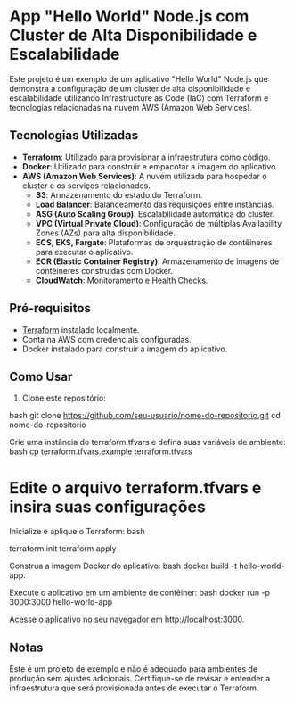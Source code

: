 # App "Hello World" Node.js com Cluster de Alta Disponibilidade e Escalabilidade

Este projeto é um exemplo de um aplicativo "Hello World" Node.js que demonstra a configuração de um cluster de alta disponibilidade e escalabilidade utilizando Infrastructure as Code (IaC) com Terraform e tecnologias relacionadas na nuvem AWS (Amazon Web Services).

## Tecnologias Utilizadas

- **Terraform**: Utilizado para provisionar a infraestrutura como código.
- **Docker**: Utilizado para construir e empacotar a imagem do aplicativo.
- **AWS (Amazon Web Services)**: A nuvem utilizada para hospedar o cluster e os serviços relacionados.
  - **S3**: Armazenamento do estado do Terraform.
  - **Load Balancer**: Balanceamento das requisições entre instâncias.
  - **ASG (Auto Scaling Group)**: Escalabilidade automática do cluster.
  - **VPC (Virtual Private Cloud)**: Configuração de múltiplas Availability Zones (AZs) para alta disponibilidade.
  - **ECS, EKS, Fargate**: Plataformas de orquestração de contêineres para executar o aplicativo.
  - **ECR (Elastic Container Registry)**: Armazenamento de imagens de contêineres construídas com Docker.
  - **CloudWatch**: Monitoramento e Health Checks.

## Pré-requisitos

- [Terraform](https://www.terraform.io/downloads.html) instalado localmente.
- Conta na AWS com credenciais configuradas.
- Docker instalado para construir a imagem do aplicativo.

## Como Usar

1. Clone este repositório:

bash
git clone https://github.com/seu-usuario/nome-do-repositorio.git
cd nome-do-repositorio

Crie uma instância do terraform.tfvars e defina suas variáveis de ambiente:
bash
cp terraform.tfvars.example terraform.tfvars

# Edite o arquivo terraform.tfvars e insira suas configurações
Inicialize e aplique o Terraform:
bash

terraform init
terraform apply

Construa a imagem Docker do aplicativo:
bash
docker build -t hello-world-app.

Execute o aplicativo em um ambiente de contêiner:
bash
docker run -p 3000:3000 hello-world-app

Acesse o aplicativo no seu navegador em http://localhost:3000.

## Notas
Este é um projeto de exemplo e não é adequado para ambientes de produção sem ajustes adicionais.
Certifique-se de revisar e entender a infraestrutura que será provisionada antes de executar o Terraform.
